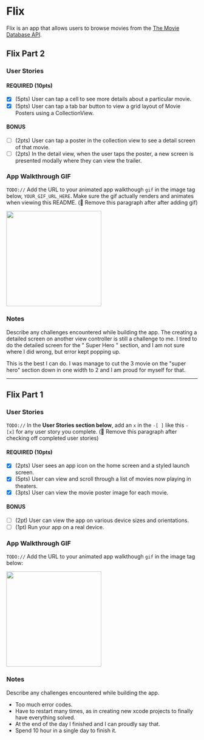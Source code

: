
# Flix

Flix is an app that allows users to browse movies from the [The Movie Database API](http://docs.themoviedb.apiary.io/#).


## Flix Part 2

### User Stories

#### REQUIRED (10pts)
- [x] (5pts) User can tap a cell to see more details about a particular movie.
- [x] (5pts) User can tap a tab bar button to view a grid layout of Movie Posters using a CollectionView.

#### BONUS
- [ ] (2pts) User can tap a poster in the collection view to see a detail screen of that movie.
- [ ] (2pts) In the detail view, when the user taps the poster, a new screen is presented modally where they can view the trailer.

### App Walkthrough GIF
`TODO://` Add the URL to your animated app walkthough `gif` in the image tag below, `YOUR_GIF_URL_HERE`. Make sure the gif actually renders and animates when viewing this README. (🚫 Remove this paragraph after after adding gif)

<img src=http://g.recordit.co/ZmY4iOobVG.gif width=250><br>

### Notes
Describe any challenges encountered while building the app.
The creating a detailed screen on another view controller is still a challenge to me. I tired to do the detailed screen for the " Super Hero " section, and I am not sure where I did wrong, but error kept popping up. 

This is the best I can do. I was manage to cut the 3 movie on the "super hero" section down in one width to 2 and I am proud for myself for that.

---

## Flix Part 1

### User Stories
`TODO://` In the **User Stories section below**, add an `x` in the `-[ ]` like this `- [x]` for any user story you complete. (🚫 Remove this paragraph after checking off completed user stories)

#### REQUIRED (10pts)
- [x] (2pts) User sees an app icon on the home screen and a styled launch screen.
- [x] (5pts) User can view and scroll through a list of movies now playing in theaters.
- [x] (3pts) User can view the movie poster image for each movie.

#### BONUS
- [ ] (2pt) User can view the app on various device sizes and orientations.
- [ ] (1pt) Run your app on a real device.

### App Walkthrough GIF
`TODO://` Add the URL to your animated app walkthough `gif` in the image tag below:

<img src="http://g.recordit.co/v9YQ9pKw4u.gif" width=250><br>

### Notes
Describe any challenges encountered while building the app.

  - Too much error codes.
  - Have to restart many times, as in creating new xcode projects to finally have everything solved. 
  - At the end of the day I finished and I can proudly say that.
  - Spend 10 hour in a single day to finish it.
